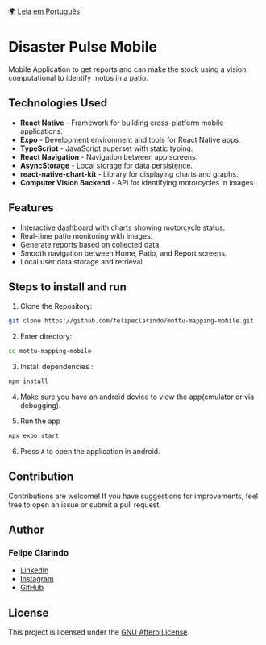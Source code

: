  🌍 [Leia em Português](README.pt-BR.md)

# Disaster Pulse Mobile

Mobile Application to get reports and can make the stock using a vision computational to identify motos in a patio.

## Technologies Used

- **React Native** - Framework for building cross-platform mobile applications.
- **Expo** - Development environment and tools for React Native apps.
- **TypeScript** - JavaScript superset with static typing.
- **React Navigation** - Navigation between app screens.
- **AsyncStorage** - Local storage for data persistence.
- **react-native-chart-kit** - Library for displaying charts and graphs.
- **Computer Vision Backend** - API for identifying motorcycles in images.

## Features

- Interactive dashboard with charts showing motorcycle status.
- Real-time patio monitoring with images.
- Generate reports based on collected data.
- Smooth navigation between Home, Patio, and Report screens.
- Local user data storage and retrieval.

## Steps to install and run

1. Clone the Repository:

```bash
git clone https://github.com/felipeclarindo/mottu-mapping-mobile.git
```

2. Enter directory:

```bash
cd mottu-mapping-mobile
```

3. Install dependencies :

```bash
npm install
```

4. Make sure you have an android device to view the app(emulator or via debugging).

5. Run the app

```bash
npx expo start
```

6. Press `A` to open the application in android.

## Contribution

Contributions are welcome! If you have suggestions for improvements, feel free to open an issue or submit a pull request.

## Author

### **Felipe Clarindo**

- [LinkedIn](https://www.linkedin.com/in/felipeclarindo)
- [Instagram](https://www.instagram.com/lipethecoder)
- [GitHub](https://github.com/felipeclarindo)

## License

This project is licensed under the [GNU Affero License](https://www.gnu.org/licenses/agpl-3.0.html).
